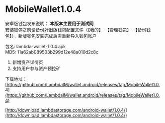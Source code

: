 # MobileWallet1.0.4

安卓版钱包发布说明：
**本版本主要用于测试网**  
安装钱包之前请备份好旧版钱包配置文件（【我的】-【管理钱包】-【备份钱包】），新版钱包安装完成后需重新导入钱包账户 

包名: lambda-wallet-1.0.4.apk    
MD5: 11a62ab089503b299d12e48a010d2c8c

1. 新增资产详情页
2. 支持用户参与资产预挖矿

下载地址：  
[https://github.com/LambdaIM/wallet.android/releases/tag/MobileWallet1.0.4](https://github.com/LambdaIM/wallet.android/releases/tag/MobileWallet1.0.4)  

[http://download.lambdastorage.com/android-wallet/1.0.4/](http://download.lambdastorage.com/android-wallet/1.0.4/)  
